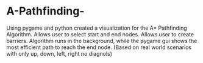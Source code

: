 # A-Pathfinding-

Using pygame and python created a visualization for the A* Pathfinding Algorithm. 
Allows user to select start and end nodes. 
Allows user to create barriers. 
Algorithm runs in the background, while the pygame gui shows the most efficient path to reach the end node. 
(Based on real world scenarios with only up, down, left, right no diagnols)
